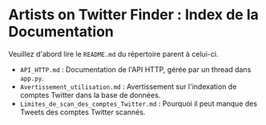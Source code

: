 # Artists on Twitter Finder : Index de la Documentation

Veuillez d'abord lire le `README.md` du répertoire parent à celui-ci.

* `API_HTTP.md` : Documentation de l'API HTTP, gérée par un thread dans `app.py`.
* `Avertissement_utilisation.md` : Avertissement sur l'indexation de comptes Twitter dans la base de données.
* `Limites_de_scan_des_comptes_Twitter.md` : Pourquoi il peut manque des Tweets des comptes Twitter scannés.
